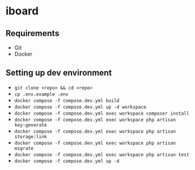 # iboard

## Requirements

- Git
- Docker

## Setting up dev environment

- `git clone <repo> && cd <repo>`
- `cp .env.example .env`
- `docker compose -f compose.dev.yml build`
- `docker compose -f compose.dev.yml up -d workspace`
- `docker compose -f compose.dev.yml exec workspace composer install`
- `docker compose -f compose.dev.yml exec workspace php artisan key:generate`
- `docker compose -f compose.dev.yml exec workspace php artisan storage:link`
- `docker compose -f compose.dev.yml exec workspace php artisan migrate`
- `docker compose -f compose.dev.yml exec workspace php artisan test`
- `docker compose -f compose.dev.yml up -d`

